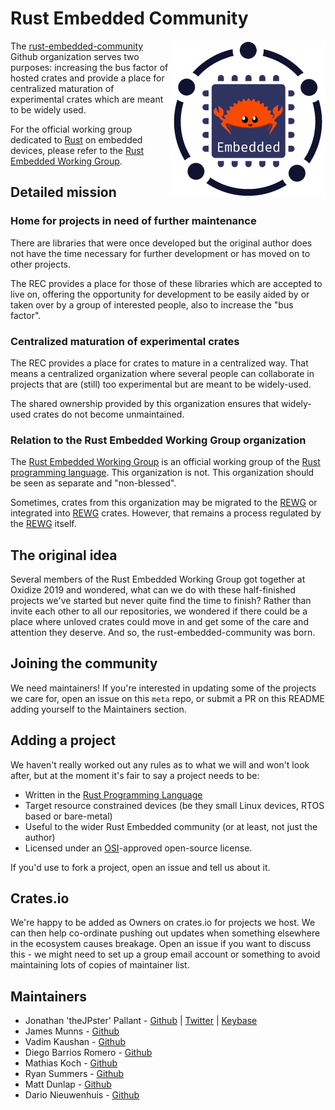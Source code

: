 # Rust Embedded Community

[<img src="assets/logo/rec-logo-250x250.png" align="right" width="250">](https://github.com/rust-embedded-community/meta)

The [rust-embedded-community][REC] Github organization serves two purposes: increasing the bus factor of hosted crates and provide a place for centralized maturation of experimental crates which are meant to be widely used.

For the official working group dedicated to [Rust] on embedded devices, please refer to the [Rust Embedded Working Group][REWG].

## Detailed mission

### Home for projects in need of further maintenance

There are libraries that were once developed but the original author does not have the time necessary for further development or has moved on to other projects.

The REC provides a place for those of these libraries which are accepted to live on, offering the opportunity for development to be easily aided by or taken over by a group of interested people, also to increase the "bus factor".

### Centralized maturation of experimental crates

The REC provides a place for crates to mature in a centralized way. That means a centralized organization where several people can collaborate in projects that are (still) too experimental but are meant to be widely-used.

The shared ownership provided by this organization ensures that widely-used crates do not become unmaintained.

### Relation to the Rust Embedded Working Group organization

The [Rust Embedded Working Group][REWG] is an official working group of the [Rust programming language][rust]. This organization is not. This organization should be seen as separate and "non-blessed".

Sometimes, crates from this organization may be migrated to the [REWG] or integrated into [REWG] crates. However, that remains a process regulated by the [REWG] itself.

## The original idea

Several members of the Rust Embedded Working Group got together at Oxidize 2019 and wondered, what can we do with these half-finished projects we've started but never quite find the time to finish? Rather than invite each other to all our repositories, we wondered if there could be a place where unloved crates could move in and get some of the care and attention they deserve. And so, the rust-embedded-community was born.

## Joining the community

We need maintainers! If you're interested in updating some of the projects we care for, open an issue on this `meta` repo, or submit a PR on this README adding yourself to the Maintainers section.

## Adding a project

We haven't really worked out any rules as to what we will and won't look after, but at the moment it's fair to say a project needs to be:

* Written in the [Rust Programming Language][rust]
* Target resource constrained devices (be they small Linux devices, RTOS based or bare-metal)
* Useful to the wider Rust Embedded community (or at least, not just the author)
* Licensed under an [OSI]-approved open-source license.

If you'd use to fork a project, open an issue and tell us about it.

## Crates.io

We're happy to be added as Owners on crates.io for projects we host. We can then help co-ordinate pushing out updates when something elsewhere in the ecosystem causes breakage. Open an issue if you want to discuss this - we might need to set up a group email account or something to avoid maintaining lots of copies of maintainer list.

## Maintainers

* Jonathan 'theJPster' Pallant - [Github](https://github.com/thejpster) | [Twitter](https://twitter.com/therealjpster) | [Keybase](https://keybase.io/thejpster)
* James Munns - [Github](https://github.com/jamesmunns)
* Vadim Kaushan - [Github](https://github.com/disasm)
* Diego Barrios Romero - [Github](https://github.com/eldruin)
* Mathias Koch - [Github](https://github.com/MathiasKoch)
* Ryan Summers - [Github](https://github.com/ryan-summers)
* Matt Dunlap - [Github](https://github.com/dunmatt)
* Dario Nieuwenhuis - [Github](https://github.com/Dirbaio)

[OSI]: https://en.wikipedia.org/wiki/Open_Source_Initiative
[REWG]: https://github.com/rust-embedded
[REC]: https://github.com/rust-embedded-community
[rust]: https://www.rust-lang.org
